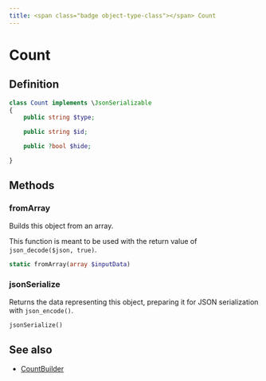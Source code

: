 ```yaml
---
title: <span class="badge object-type-class"></span> Count
---
```

# <span class="badge object-type-class"></span> Count

## Definition

```php
class Count implements \JsonSerializable
{
    public string $type;

    public string $id;

    public ?bool $hide;

}
```
## Methods

### <span class="badge object-method"></span> fromArray

Builds this object from an array.

This function is meant to be used with the return value of `json_decode($json, true)`.

```php
static fromArray(array $inputData)
```

### <span class="badge object-method"></span> jsonSerialize

Returns the data representing this object, preparing it for JSON serialization with `json_encode()`.

```php
jsonSerialize()
```

## See also

 * <span class="badge builder"></span> [CountBuilder](./builder-CountBuilder.md)
